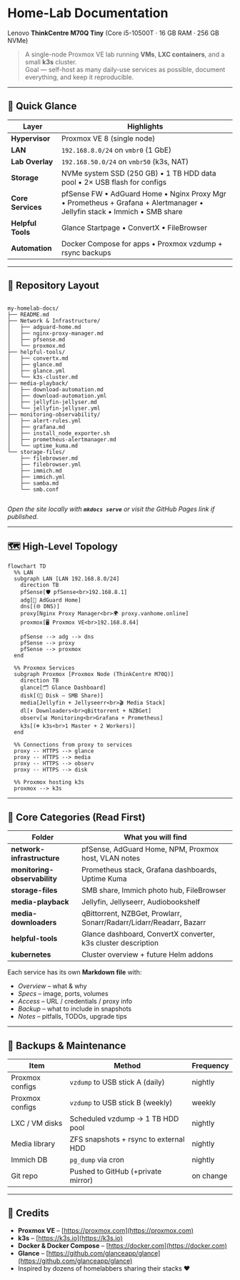 # Home-Lab Documentation  
Lenovo **ThinkCentre M70Q Tiny** (Core i5-10500T · 16 GB RAM · 256 GB NVMe)

> A single-node Proxmox VE lab running **VMs**, **LXC containers**, and a small **k3s** cluster.  
> Goal — self-host as many daily-use services as possible, document everything, and keep it reproducible.

---

## 🚀 Quick Glance

| Layer | Highlights |
|-------|------------|
| **Hypervisor** | Proxmox VE 8 (single node) |
| **LAN** | `192.168.8.0/24` on `vmbr0` (1 GbE) |
| **Lab Overlay** | `192.168.50.0/24` on `vmbr50` (k3s, NAT) |
| **Storage** | NVMe system SSD (250 GB) • 1 TB HDD data pool • 2× USB flash for configs |
| **Core Services** | pfSense FW • AdGuard Home • Nginx Proxy Mgr • Prometheus + Grafana + Alertmanager • Jellyfin stack • Immich • SMB share |
| **Helpful Tools** | Glance Startpage • ConvertX • FileBrowser |
| **Automation** | Docker Compose for apps • Proxmox vzdump + rsync backups |

---

## 📂 Repository Layout

```

my-homelab-docs/
├── README.md
├── Network & Infrastructure/
│   ├── adguard-home.md
│   ├── nginx-proxy-manager.md
│   ├── pfsense.md
│   └── proxmox.md
├── helpful-tools/
│   ├── convertx.md
│   ├── glance.md
│   ├── glance.yml
│   └── k3s-cluster.md
├── media-playback/
│   ├── download-automation.md
│   ├── download-automation.yml
│   ├── jellyfin-jellyser.md
│   └── jellyfin-jellyser.yml
├── monitoring-observability/
│   ├── alert-rules.yml
│   ├── grafana.md
│   ├── install_node_exporter.sh
│   ├── prometheus-alertmanager.md
│   └── uptime_kuma.md
└── storage-files/
    ├── filebrowser.md
    ├── filebrowser.yml
    ├── immich.md
    ├── immich.yml
    ├── samba.md
    └── smb.conf


````

*Open the site locally with **`mkdocs serve`** or visit the GitHub Pages link if published.*

---

## 🗺️ High-Level Topology

```mermaid
flowchart TD
  %% LAN
  subgraph LAN [LAN 192.168.8.0/24]
    direction TB
    pfSense[🛡️ pfSense<br>192.168.8.1]
    adg[🧠 AdGuard Home]
    dns[(🌐 DNS)]
    proxy[Nginx Proxy Manager<br>🌍 proxy.vanhome.online]
    proxmox[🖥️ Proxmox VE<br>192.168.8.64]

    pfSense --> adg --> dns
    pfSense --> proxy
    pfSense --> proxmox
  end

  %% Proxmox Services
  subgraph Proxmox [Proxmox Node (ThinkCentre M70Q)]
    direction TB
    glance[🗂️ Glance Dashboard]
    disk[(💾 Disk – SMB Share)]
    media[Jellyfin + Jellyseerr<br>🎬 Media Stack]
    dl[⬇️ Downloaders<br>qBittorrent + NZBGet]
    observ[📊 Monitoring<br>Grafana + Prometheus]
    k3s[(☸️ k3s<br>1 Master + 2 Workers)]
  end

  %% Connections from proxy to services
  proxy -- HTTPS --> glance
  proxy -- HTTPS --> media
  proxy -- HTTPS --> observ
  proxy -- HTTPS --> disk

  %% Proxmox hosting k3s
  proxmox --> k3s

````

---

## 🔑 Core Categories (Read First)

| Folder                       | What you will find                                                  |
| ---------------------------- | ------------------------------------------------------------------- |
| **network-infrastructure**   | pfSense, AdGuard Home, NPM, Proxmox host, VLAN notes                |
| **monitoring-observability** | Prometheus stack, Grafana dashboards, Uptime Kuma                   |
| **storage-files**            | SMB share, Immich photo hub, FileBrowser                            |
| **media-playback**           | Jellyfin, Jellyseerr, Audiobookshelf                                |
| **media-downloaders**        | qBittorrent, NZBGet, Prowlarr, Sonarr/Radarr/Lidarr/Readarr, Bazarr |
| **helpful-tools**            | Glance dashboard, ConvertX converter, k3s cluster description       |
| **kubernetes**               | Cluster overview + future Helm addons                               |

Each service has its own **Markdown file** with:

* *Overview* – what & why
* *Specs* – image, ports, volumes
* *Access* – URL / credentials / proxy info
* *Backup* – what to include in snapshots
* *Notes* – pitfalls, TODOs, upgrade tips

---

## 🔄 Backups & Maintenance

| Item            | Method                                | Frequency |
| --------------- | ------------------------------------- | --------- |
| Proxmox configs | `vzdump` to USB stick A (daily)       | nightly   |
| Proxmox configs | `vzdump` to USB stick B (weekly)      | weekly    |
| LXC / VM disks  | Scheduled vzdump → 1 TB HDD pool      | nightly   |
| Media library   | ZFS snapshots + rsync to external HDD | nightly   |
| Immich DB       | `pg_dump` via cron                    | nightly   |
| Git repo        | Pushed to GitHub (+private mirror)    | on change |

---

## 🧩 Credits

* **Proxmox VE** – [https://proxmox.com](https://proxmox.com)
* **k3s** – [https://k3s.io](https://k3s.io)
* **Docker & Docker Compose** – [https://docker.com](https://docker.com)
* **Glance** – [https://github.com/glanceapp/glance](https://github.com/glanceapp/glance)
* Inspired by dozens of homelabbers sharing their stacks ❤️


